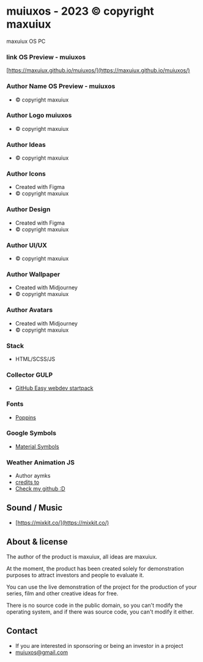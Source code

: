 # muiuxos - 2023 © copyright maxuiux
maxuiux OS PC

### link OS Preview - muiuxos
[https://maxuiux.github.io/muiuxos/](https://maxuiux.github.io/muiuxos/)

### Author Name OS Preview - muiuxos
- © copyright maxuiux

### Author Logo muiuxos
- © copyright maxuiux

### Author Ideas
- © copyright maxuiux

### Author Icons
- Created with Figma
- © copyright maxuiux

### Author Design
- Created with Figma
- © copyright maxuiux

### Author UI/UX
- © copyright maxuiux

### Author Wallpaper
- Created with Midjourney
- © copyright maxuiux

### Author Avatars
- Created with Midjourney
- © copyright maxuiux

### Stack
- HTML/SCSS/JS

### Collector GULP
- [GitHub Easy webdev startpack](https://github.com/budfy/Easy-webdev-startpack)

### Fonts
- [Poppins](https://fonts.google.com/specimen/Poppins)

### Google Symbols
- [Material Symbols](https://fonts.google.com/icons)

### Weather Animation JS
- Author aymks
- [credits to](https://codepen.io/Nvagelis/pen/yaQGrL)
- [Check my github :D](https://github.com/aymks)

## Sound / Music
- [https://mixkit.co/](https://mixkit.co/)

## About & license
The author of the product is maxuiux, all ideas are maxuiux.

At the moment, the product has been created solely for demonstration purposes to attract investors and people to evaluate it.

You can use the live demonstration of the project for the production of your series, film and other creative ideas for free. 

There is no source code in the public domain, so you can't modify the operating system, and if there was source code, you can't modify it either.

## Contact
- If you are interested in sponsoring or being an investor in a project
- [muiuxos@gmail.com](mailto:muiuxos@gmail.com)
